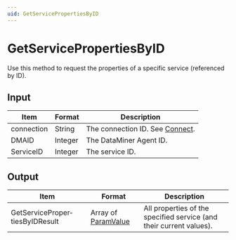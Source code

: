 ```yaml
---
uid: GetServicePropertiesByID
---
```


# GetServicePropertiesByID

Use this method to request the properties of a specific service (referenced by ID).

## Input

| Item       | Format  | Description                                   |
|------------|---------|-----------------------------------------------|
| connection | String  | The connection ID. See [Connect](xref:Connect). |
| DMAID      | Integer | The DataMiner Agent ID.                       |
| ServiceID  | Integer | The service ID.                               |

## Output

| Item | Format | Description |
|--|--|--|
| GetServiceProper­tiesByIDResult | Array of [ParamValue](xref:ParamValue) | All properties of the specified service (and their current values). |
